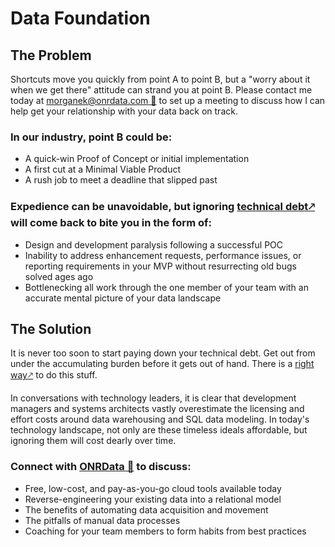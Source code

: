 <base target="_blank" />

# Data Foundation

## The Problem

Shortcuts move you quickly from point A to point B, but a "worry about it when we get there" attitude can strand you at point B.  Please contact me today at [morganek@onrdata.com &#x1f4e7;](mailto:morganek@onrdata.com) to set up a meeting to discuss how I can help get your relationship with your data back on track. 

### In our industry, point B could be:
* A quick-win Proof of Concept or initial implementation
* A first cut at a Minimal Viable Product
* A rush job to meet a deadline that slipped past
  
### Expedience can be unavoidable, but ignoring [technical debt&#x1f855;](https://www.gartner.com/en/information-technology/glossary/technical-debt) will come back to bite you in the form of:
* Design and development paralysis following a successful POC
* Inability to address enhancement requests, performance issues, or reporting requirements in your MVP without resurrecting old bugs solved ages ago
* Bottlenecking all work through the one member of your team with an accurate mental picture of your data landscape

## The Solution

It is never too soon to start paying down your technical debt.  Get out from under the accumulating burden before it gets out of hand.  There is a [right way&#x1f855;](./relational_modeling.md) to do this stuff.

In conversations with technology leaders, it is clear that development managers and systems architects vastly overestimate the licensing and effort costs around data warehousing and SQL data modeling.  In today's technology landscape, not only are these timeless ideals affordable, but ignoring them will cost dearly over time.

### Connect with [ONRData &#x1f4e7;](mailto:morganek@onrdata.com) to discuss:
* Free, low-cost, and pay-as-you-go cloud tools available today
* Reverse-engineering your existing data into a relational model
* The benefits of automating data acquisition and movement
* The pitfalls of manual data processes
* Coaching for your team members to form habits from best practices
  





